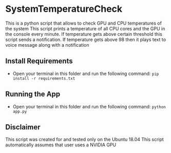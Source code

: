 # SystemTemperatureCheck
This is a python script that allows to check GPU and CPU temperatures of the system
This script prints a temperature of all CPU cores and the GPU in the console every minute. 
If temperature gets above certain threshold this script sends a notification.
If temperature gets above 98 then it plays text to voice message along with a notification

## Install Requirements
- Open your terminal in this folder and run the following command:
`pip install -r requirements.txt`

## Running the App
- Open your terminal in this folder and run the following command:
`python app.py`

## Disclaimer
This script was created for and tested only on the Ubuntu 18.04
This script automatically assumes that user uses a NVIDIA GPU

